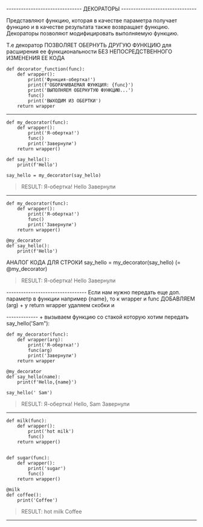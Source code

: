 ------------------------------- ДЕКОРАТОРЫ -------------------------------

Представляют функцию, которая в качестве параметра получает функцию и в качестве результата также возвращает функцию. Декораторы позволяют модифицировать выполняемую функцию.

Т.е декоратор ПОЗВОЛЯЕТ ОБЕРНУТЬ ДРУГУЮ ФУНКЦИЮ для расширения ее функциональности БЕЗ НЕПОСРЕДСТВЕННОГО ИЗМЕНЕНИЯ ЕЕ КОДА 

```
def decorator_function(func):
    def wrapper():
        print('Функция-обертка!')
        print(f'ОБОРАЧИВАЕМАЯ ФУНКЦИЯ: {func}')
        print('ВЫПОЛНЯЕМ ОБЕРНУТУЮ ФУНКЦИЮ...')
        func()
        print('ВЫХОДИМ ИЗ ОБЕРТКИ')
    return wrapper
```


_________________________________________________

```
def my_decorator(func):
    def wrapper():
        print('Я-обертка!')
        func()
        print('Завернули')
    return wrapper()

def say_hello():
    print(f'Hello')

say_hello = my_decorator(say_hello)
```

> RESULT: 
> Я-обертка!
> Hello
> Завернули


_________________________________________________________

```
def my_decorator(func):
    def wrapper():
        print('Я-обертка!')
        func()
        print('Завернули')
    return wrapper()

@my_decorator
def say_hello():
    print(f'Hello')
```

АНАЛОГ КОДА ДЛЯ СТРОКИ say_hello = my_decorator(say_hello) (= @my_decorator)

> RESULT: 
> Я-обертка!
> Hello
> Завернули


--------------------------------- Если нам нужно передать еще доп. параметр в функции например {name}, то к wrapper и func ДОБАВЛЯЕМ (arg) + у return wrapper удаляем скобки и 

------------- + вызываем функцию со стакой которую хотим передать say_hello('Sam"):


```
def my_decorator(func):
    def wrapper(arg):
        print('Я-обертка!')
        func(arg)
        print('Завернули')
    return wrapper

@my_decorator
def say_hello(name):
    print(f'Hello,{name}')

say_hello(' Sam')
```
> RESULT: 
> Я-обертка!
> Hello, Sam
> Завернули


___________________________________________________________________________________________

```
def milk(func):
    def wrapper():
        print('hot milk')
        func()
    return wrapper()


def sugar(func):
    def wrapper():
        print('sugar')
        func()
    return wrapper()

@milk
def coffee():
    print('Coffee')
```

> RESULT:
> hot milk
> Coffee


_________________________________________________


